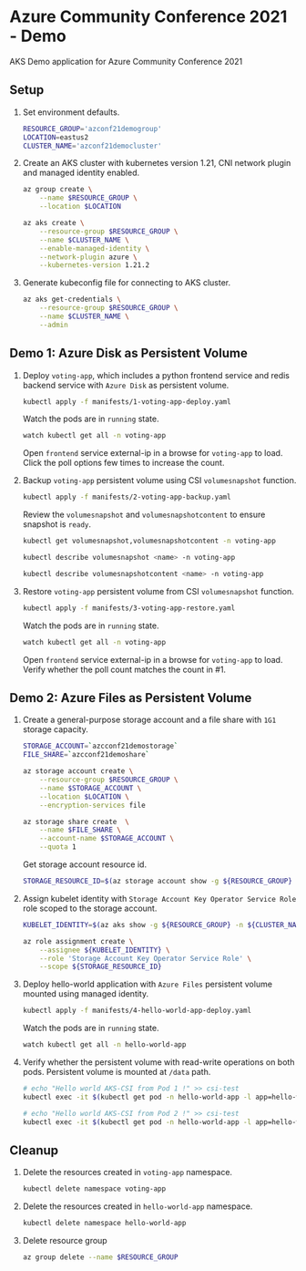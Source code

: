 # Azure Community Conference 2021 - Demo
AKS Demo application for Azure Community Conference 2021

## Setup

1. Set environment defaults.

    ```sh
    RESOURCE_GROUP='azconf21demogroup'
    LOCATION=eastus2
    CLUSTER_NAME='azconf21democluster'
    ```

2. Create an AKS cluster with kubernetes version 1.21, CNI network plugin and managed identity enabled. 

    ```sh
    az group create \
        --name $RESOURCE_GROUP \
        --location $LOCATION
    
    az aks create \
        --resource-group $RESOURCE_GROUP \
        --name $CLUSTER_NAME \
        --enable-managed-identity \
        --network-plugin azure \
        --kubernetes-version 1.21.2
    ```

3. Generate kubeconfig file for connecting to AKS cluster.

    ```sh
    az aks get-credentials \
        --resource-group $RESOURCE_GROUP \
        --name $CLUSTER_NAME \
        --admin
    ```

## Demo 1: Azure Disk as Persistent Volume

1. Deploy `voting-app`, which includes a python frontend service and redis backend service with `Azure Disk` as persistent volume.

    ```sh
    kubectl apply -f manifests/1-voting-app-deploy.yaml
    ```

    Watch the pods are in `running` state.

    ```sh
    watch kubectl get all -n voting-app
    ```

    Open `frontend` service external-ip in a browse for `voting-app` to load. Click the poll options few times to increase the count.

2. Backup `voting-app` persistent volume using CSI `volumesnapshot` function.

    ```sh
    kubectl apply -f manifests/2-voting-app-backup.yaml
    ```

    Review the `volumesnapshot` and `volumesnapshotcontent` to ensure snapshot is `ready`.

    ```sh
    kubectl get volumesnapshot,volumesnapshotcontent -n voting-app

    kubectl describe volumesnapshot <name> -n voting-app

    kubectl describe volumesnapshotcontent <name> -n voting-app
    ```

3. Restore `voting-app` persistent volume from CSI `volumesnapshot` function.

    ```sh
    kubectl apply -f manifests/3-voting-app-restore.yaml
    ```

    Watch the pods are in `running` state.

    ```sh
    watch kubectl get all -n voting-app
    ```

    Open `frontend` service external-ip in a browse for `voting-app` to load. Verify whether the poll count matches the count in #1.

## Demo 2: Azure Files as Persistent Volume

1. Create a general-purpose storage account and a file share with `1G1` storage capacity.

    ```sh
    STORAGE_ACCOUNT=`azcconf21demostorage`
    FILE_SHARE=`azcconf21demoshare`

    az storage account create \
        --resource-group $RESOURCE_GROUP \
        --name $STORAGE_ACCOUNT \
        --location $LOCATION \
        --encryption-services file

    az storage share create  \
        --name $FILE_SHARE \
        --account-name $STORAGE_ACCOUNT \
        --quota 1
    ```

    Get storage account resource id.

    ```sh
    STORAGE_RESOURCE_ID=$(az storage account show -g ${RESOURCE_GROUP} -n ${STORAGE_ACCOUNT} --query id -o tsv)
    ```

2. Assign kubelet identity with `Storage Account Key Operator Service Role` role scoped to the storage account.

    ```sh
    KUBELET_IDENTITY=$(az aks show -g ${RESOURCE_GROUP} -n ${CLUSTER_NAME} --query identityProfile.kubeletidentity.objectId -o tsv)

    az role assignment create \
        --assignee ${KUBELET_IDENTITY} \
        --role 'Storage Account Key Operator Service Role' \
        --scope ${STORAGE_RESOURCE_ID}
    ```

3. Deploy hello-world application with `Azure Files` persistent volume mounted using managed identity.

    ```sh
    kubectl apply -f manifests/4-hello-world-app-deploy.yaml
    ```

    Watch the pods are in `running` state.

    ```sh
    watch kubectl get all -n hello-world-app
    ```

4. Verify whether the persistent volume with read-write operations on both pods. Persistent volume is mounted at `/data` path.

    ```sh
    # echo "Hello world AKS-CSI from Pod 1 !" >> csi-test
    kubectl exec -it $(kubectl get pod -n hello-world-app -l app=hello-world-app -o jsonpath='{.items[0].metadata.name}') -n hello-world-app -- sh

    # echo "Hello world AKS-CSI from Pod 2 !" >> csi-test
    kubectl exec -it $(kubectl get pod -n hello-world-app -l app=hello-world-app -o jsonpath='{.items[1].metadata.name}') -n hello-world-app -- sh
    ```

## Cleanup

1. Delete the resources created in `voting-app` namespace. 

    ```sh
    kubectl delete namespace voting-app
    ```

2. Delete the resources created in `hello-world-app` namespace. 

    ```sh
    kubectl delete namespace hello-world-app
    ```

3. Delete resource group

    ```sh
    az group delete --name $RESOURCE_GROUP
    ```